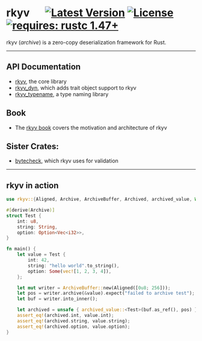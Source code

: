 # rkyv &emsp; [![Latest Version]][crates.io] [![License]][license path] [![requires: rustc 1.47+]][Rust 1.47]

[Latest Version]: https://img.shields.io/crates/v/rkyv.svg
[crates.io]: https://crates.io/crates/rkyv
[License]: https://img.shields.io/badge/license-MIT-blue.svg
[license path]: https://github.com/djkoloski/rkyv/blob/master/LICENSE
[requires: rustc 1.47+]: https://img.shields.io/badge/rustc-1.47+-lightgray.svg
[Rust 1.47]: https://blog.rust-lang.org/2020/10/08/Rust-1.47.html

rkyv (*archive*) is a zero-copy deserialization framework for Rust.

---

## API Documentation

- [rkyv](https://docs.rs/rkyv), the core library
- [rkyv_dyn](https://docs.rs/rkyv_dyn), which adds trait object support to rkyv
- [rkyv_typename](https://docs.rs/rkyv_typename), a type naming library

## Book

- The [rkyv book](https://djkoloski.github.io/rkyv) covers the motivation and architecture of rkyv

## Sister Crates:

- [bytecheck](https://github.com/djkoloski/bytecheck), which rkyv uses for validation

---

## rkyv in action

```rust
use rkyv::{Aligned, Archive, ArchiveBuffer, Archived, archived_value, Write};

#[derive(Archive)]
struct Test {
    int: u8,
    string: String,
    option: Option<Vec<i32>>,
}

fn main() {
    let value = Test {
        int: 42,
        string: "hello world".to_string(),
        option: Some(vec![1, 2, 3, 4]),
    };

    let mut writer = ArchiveBuffer::new(Aligned([0u8; 256]));
    let pos = writer.archive(&value).expect("failed to archive test");
    let buf = writer.into_inner();

    let archived = unsafe { archived_value::<Test>(buf.as_ref(), pos) };
    assert_eq!(archived.int, value.int);
    assert_eq!(archived.string, value.string);
    assert_eq!(archived.option, value.option);
}
```